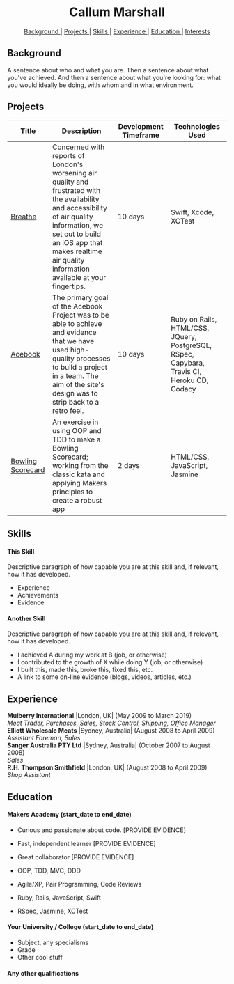<h1 align="center">Callum Marshall</h1>

<div align="center">

[Background ](#background) |
[Projects ](#projects) |
[Skills ](#skills) |
[Experience ](#experience) |
[Education ](#education) |
[Interests ](#interests)

</div>

## Background

A sentence about who and what you are. Then a sentence about what you've achieved. And then a sentence about what you're looking for: what you would ideally be doing, with whom and in what environment.

## Projects

| Title | Description | Development Timeframe | Technologies Used |
|--|--|--|--|
| [Breathe](https://github.com/callum-marshall/Breathe) | Concerned with reports of London's worsening air quality and frustrated with the availability and accessibility of air quality information, we set out to build an iOS app that makes realtime air quality information available at your fingertips. | 10 days | Swift, Xcode, XCTest |
| [Acebook](https://github.com/callum-marshall/acebook-FiveGuys) | The primary goal of the Acebook Project was to be able to achieve and evidence that we have used high-quality processes to build a project in a team. The aim of the site's design was to strip back to a retro feel. | 10 days | Ruby on Rails, HTML/CSS, JQuery, PostgreSQL, RSpec, Capybara, Travis CI, Heroku CD, Codacy |
| [Bowling Scorecard](https://github.com/callum-marshall/bowling-challenge) | An exercise in using OOP and TDD to make a Bowling Scorecard; working from the classic kata and applying Makers principles to create a robust app | 2 days |HTML/CSS, JavaScript, Jasmine |

## Skills

#### This Skill

Descriptive paragraph of how capable you are at this skill and, if relevant, how it has developed.

- Experience
- Achievements
- Evidence

#### Another Skill

Descriptive paragraph of how capable you are at this skill and, if relevant, how it has developed.

- I achieved A during my work at B (job, or otherwise)
- I contributed to the growth of X while doing Y (job, or otherwise)
- I built this, made this, broke this, fixed this, etc.
- A link to some on-line evidence (blogs, videos, articles, etc.)

## Experience

**Mulberry International** |London, UK| (May 2009 to March 2019)    
*Meat Trader, Purchases, Sales, Stock Control, Shipping, Office Manager*  
**Elliott Wholesale Meats** |Sydney, Australia| (August 2008 to April 2009)   
*Assistant Foreman, Sales*  
**Sanger Australia PTY Ltd** |Sydney, Australia| (October 2007 to August 2008)   
*Sales*  
**R.H. Thompson Smithfield** |London, UK| (August 2008 to April 2009)   
*Shop Assistant*  

## Education

#### Makers Academy (start_date to end_date)

- Curious and passionate about code. [PROVIDE EVIDENCE]
- Fast, independent learner [PROVIDE EVIDENCE]
- Great collaborator [PROVIDE EVIDENCE]

- OOP, TDD, MVC, DDD
- Agile/XP, Pair Programming, Code Reviews
- Ruby, Rails, JavaScript, Swift
- RSpec, Jasmine, XCTest

#### Your University / College (start_date to end_date)

- Subject, any specialisms
- Grade
- Other cool stuff

#### Any other qualifications
